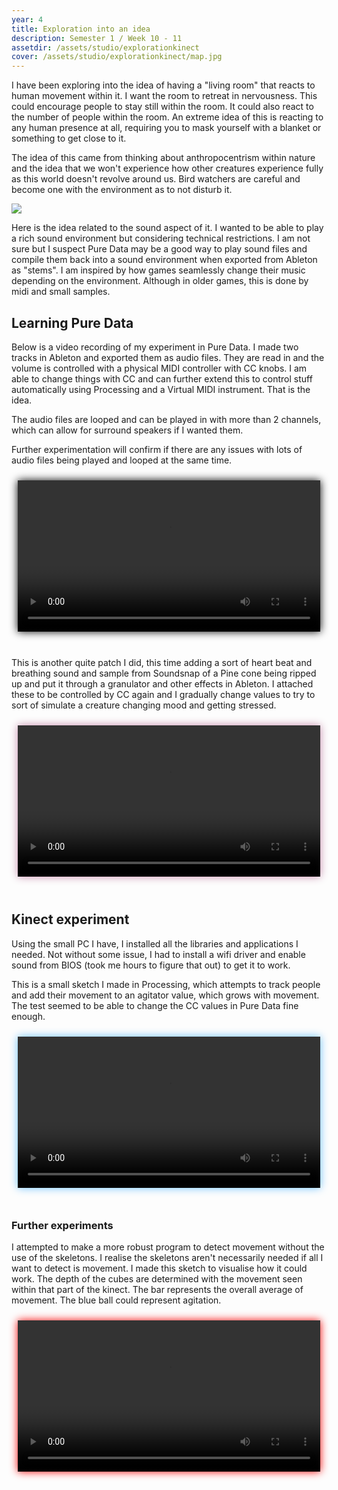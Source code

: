 ```yaml
---
year: 4
title: Exploration into an idea
description: Semester 1 / Week 10 - 11
assetdir: /assets/studio/explorationkinect
cover: /assets/studio/explorationkinect/map.jpg
---
```


I have been exploring into the idea of having a "living room" that reacts to human movement within it. I want the room to retreat in nervousness. This could encourage people to stay still within the room. It could also react to the number of people within the room. An extreme idea of this is reacting to any human presence at all, requiring you to mask yourself with a blanket or something to get close to it. 

The idea of this came from thinking about anthropocentrism within nature and the idea that we won't experience how other creatures experience fully as this world doesn't revolve around us. Bird watchers are careful and become one with the environment as to not disturb it. 

<img src="{{ page.cover }}" class="col-6">

Here is the idea related to the sound aspect of it. I wanted to be able to play a rich sound environment but considering technical restrictions. I am not sure but I suspect Pure Data may be a good way to play sound files and compile them back into a sound environment when exported from Ableton as "stems". I am inspired by how games seamlessly change their music depending on the environment. Although in older games, this is done by midi and small samples.

## Learning Pure Data

Below is a video recording of my experiment in Pure Data. I made two tracks in Ableton and exported them as audio files. They are read in and the volume is controlled with a physical MIDI controller with CC knobs. I am able to change things with CC and can further extend this to control stuff automatically using Processing and a Virtual MIDI instrument. That is the idea. 

The audio files are looped and can be played in with more than 2 channels, which can allow for surround speakers if I wanted them.

Further experimentation will confirm if there are any issues with lots of audio files being played and looped at the same time.

<div class="row" style="padding: 10px;">
<video class="col-6" style="filter: drop-shadow(0px 0px 7px rgb(0, 0, 0));" width="100%" height="auto" title="Pd recording" controls>
    <source src="{{ page.assetdir }}/pdrecording.mp4" type="video/mp4">
</video>
</div>
<br>

This is another quite patch I did, this time adding a sort of heart beat and breathing sound and sample from Soundsnap of a Pine cone being ripped up and put it through a granulator and other effects in Ableton. I attached these to be controlled by CC again and I gradually change values to try to sort of simulate a creature changing mood and getting stressed.

<div class="row" style="padding: 10px;">
<video class="col-6" style="filter: drop-shadow(0px 0px 7px rgb(198, 137, 170));" width="100%" height="auto" title="Pd recording 2" controls>
    <source src="{{ page.assetdir }}/pdrecording2.mp4" type="video/mp4">
</video>
</div>
<br>

## Kinect experiment

Using the small PC I have, I installed all the libraries and applications I needed. Not without some issue, I had to install a wifi driver and enable sound from BIOS (took me hours to figure that out) to get it to work.

This is a small sketch I made in Processing, which attempts to track people and add their movement to an agitator value, which grows with movement. The test seemed to be able to change the CC values in Pure Data fine enough.
<div class="row" style="padding: 10px;">
<video class="col-6" style="filter: drop-shadow(0px 0px 7px rgb(106, 193, 255));" width="100%" height="auto" title="Kinect recording" controls>
    <source src="{{ page.assetdir }}/kinectrecording.mp4" type="video/mp4">
</video>
</div>

<br>

### Further experiments

I attempted to make a more robust program to detect movement without the use of the skeletons. I realise the skeletons aren't necessarily needed if all I want to detect is movement. I made this sketch to visualise how it could work. The depth of the cubes are determined with the movement seen within that part of the kinect. The bar represents the overall average of movement. The blue ball could represent agitation.
<div class="row" style="padding: 10px;">
<video class="col-6" style="filter: drop-shadow(0px 0px 7px rgb(255, 0, 0));" width="100%" height="auto" title="Kinect test movement processing" controls>
    <source src="{{ page.assetdir }}/processingkinecttest.mp4" type="video/mp4">
</video>
</div>

